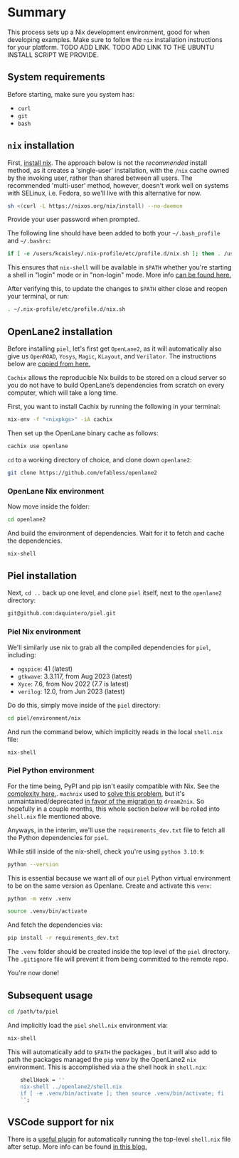 # Summary

This process sets up a Nix development environment, good for when developing examples. Make sure to follow the `nix` installation instructions for your platform. TODO ADD LINK. TODO ADD LINK TO THE UBUNTU INSTALL SCRIPT WE PROVIDE.

## System requirements

Before starting, make sure you system has:

- `curl`
- `git`
- `bash`

## `nix` installation

First, [install nix](https://nixos.org/download). The approach below is not the *recommended* install method, as it creates a 'single-user' installation, with the `/nix` cache owned by the invoking user, rather than shared between all users. The recommended 'multi-user' method, however, doesn't work well on systems with SELinux, i.e. Fedora, so we'll live with this alternative for now.

```bash
sh <(curl -L https://nixos.org/nix/install) --no-daemon
```

Provide your user password when prompted.

The following line should have been added to both your `~/.bash_profile` and `~/.bashrc`:

```bash
if [ -e /users/kcaisley/.nix-profile/etc/profile.d/nix.sh ]; then . /users/kcaisley/.nix-profile/etc/profile.d/nix.sh; fi
```

This ensures that `nix-shell` will be available in `$PATH` whether you're starting a shell in "login" mode or in "non-login" mode. More info [can be found here.](https://askubuntu.com/questions/121073/why-bash-profile-is-not-getting-sourced-when-opening-a-terminal)

After verifying this, to update the changes to `$PATH` either close and reopen your terminal, or run:

```bash
. ~/.nix-profile/etc/profile.d/nix.sh
```

## OpenLane2 installation

Before installing `piel`, let's first get `OpenLane2`, as it will automatically also give us `OpenROAD`, `Yosys`, `Magic`, `KLayout`, and `Verilator`. The instructions below are [copied from here.](https://openlane2.readthedocs.io/en/latest/getting_started/nix_installation/installation_linux.html)

`Cachix` allows the reproducible Nix builds to be stored on a cloud server so you do not have to build OpenLane’s dependencies from scratch on every computer, which will take a long time.

First, you want to install Cachix by running the following in your terminal:

```bash
nix-env -f "<nixpkgs>" -iA cachix
```

Then set up the OpenLane binary cache as follows:

```bash
cachix use openlane
```

`cd` to a working directory of choice, and clone down `openlane2`:

```bash
git clone https://github.com/efabless/openlane2
```

### OpenLane Nix environment

Now move inside the folder:

```bash
cd openlane2
```

And build the environment of dependencies. Wait for it to fetch and cache the dependencies.

```bash
nix-shell
```

## Piel installation

Next, `cd ..` back up one level, and clone `piel` itself, next to the `openlane2` directory:

```bash
git@github.com:daquintero/piel.git
```

### Piel Nix environment

We'll similarly use nix to grab all the compiled dependencies for `piel`, including:

- `ngspice`: 41 (latest)
- `gtkwave`: 3.3.117, from Aug 2023 (latest)
- `Xyce`: 7.6, from Nov 2022 (7.7 is latest)
- `verilog`: 12.0, from Jun 2023 (latest)

Do do this, simply move inside of the `piel` directory:

```bash
cd piel/environment/nix
```

And run the command below, which implicitly reads in the local `shell.nix` file:

```bash
nix-shell
```

### Piel Python environment

For the time being, PyPI and pip isn't easily compatible with Nix. See the [complexity here.](https://nixos.wiki/wiki/Python). `machnix` used to [solve this problem](https://github.com/DavHau/mach-nix), but it's unmaintained/deprecated [in favor of the migration to](https://github.com/nix-community/dream2nix) `dream2nix`. So hopefully in a couple months, this whole section below will be rolled into `shell.nix` file mentioned above.

Anyways, in the interim, we'll use the `requirements_dev.txt` file to fetch all the Python dependencies for `piel`.

While still inside of the nix-shell, check you're using `python 3.10.9`:

```bash
python --version
```

This is essential because we want all of our `piel` Python virtual environment to be on the same version as Openlane. Create and activate this `venv`:

```bash
python -m venv .venv
```

```bash
source .venv/bin/activate
```

And fetch the dependencies via:

```bash
pip install -r requirements_dev.txt
```

The `.venv` folder should be created inside the top level of the `piel` directory. The `.gitignore` file will prevent it from being committed to the remote repo.

You're now done!

## Subsequent usage

```bash
cd /path/to/piel
```

And implicitly load the `piel` `shell.nix` environment via:

```bash
nix-shell
```

This will automatically add to `$PATH` the packages , but it will also add to path the packages managed the `pip` venv by the OpenLane2 `nix` environment. This is accomplished via a the shell hook in `shell.nix`:

```nix
    shellHook = ''
    nix-shell ../openlane2/shell.nix
    if [ -e .venv/bin/activate ]; then source .venv/bin/activate; fi
    '';
```

## VSCode support for nix

There is a [useful plugin](https://marketplace.visualstudio.com/items?itemName=arrterian.nix-env-selector) for automatically running the top-level `shell.nix` file after setup. More info can be found [in this blog.](https://matthewrhone.dev/nixos-vscode-environment)
